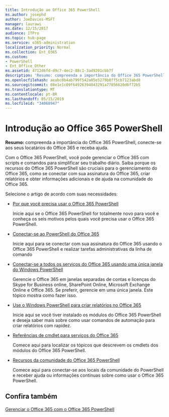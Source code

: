 ```yaml
---
title: Introdução ao Office 365 PowerShell
ms.author: josephd
author: JoeDavies-MSFT
manager: laurawi
ms.date: 12/15/2017
audience: ITPro
ms.topic: hub-page
ms.service: o365-administration
localization_priority: Normal
ms.collection: Ent_O365
ms.custom:
- PowerShell
- Ent_Office_Other
ms.assetid: 4712d6fd-d9c7-4ec2-88c1-3ad9201cbb7f
description: 'Resumo: compreenda a importância do Office 365 PowerShell, conecte-se aos seus locatários do Office 365 e receba ajuda.'
ms.openlocfilehash: aeabc0b4ab799f542a05e5279b8ff5cb7123abd8
ms.sourcegitcommit: 08e1e1c09f64926394043291a77856620d6f72b5
ms.translationtype: MT
ms.contentlocale: pt-BR
ms.lasthandoff: 05/15/2019
ms.locfileid: "34068947"
---
```

# <a name="getting-started-with-office-365-powershell"></a>Introdução ao Office 365 PowerShell

 **Resumo:** compreenda a importância do Office 365 PowerShell, conecte-se aos seus locatários do Office 365 e receba ajuda.
  
Com o Office 365 PowerShell, você pode gerenciar o Office 365 com scripts e comandos para simplificar seu trabalho diário. Saiba porque os recursos do Office 365 PowerShell são cruciais para o gerenciamento do Office 365, como se conectar com sua assinatura do Office 365, criar relatórios e obter informações adicionais e de ajuda na comunidade do Office 365.
  
Selecione o artigo de acordo com suas necessidades:
  
- [Por que você precisa usar o Office 365 PowerShell](why-you-need-to-use-office-365-powershell.md)
    
    Inicie aqui se o Office 365 PowerShell for totalmente novo para você e conheça os seis motivos pelos quais você precisa usar o Office 365 PowerShell. 
    
- [Conectar-se ao PowerShell do Office 365](connect-to-office-365-powershell.md)
    
    Inicie aqui para se conectar com sua assinatura do Office 365 usando o Office 365 PowerShell e realizar tarefas administrativas da linha de comando
    
- [Conectar-se a todos os serviços do Office 365 usando uma única janela do Windows PowerShell](connect-to-all-office-365-services-in-a-single-windows-powershell-window.md)
    
    Gerencie o Office 365 em janelas separadas de contas e licenças do Skype for Business online, SharePoint Online, Microsoft Exchange Online e Office 365. Se preferir, gerencie em uma única janela. Este tópico mostra como fazer isso.
    
- [Use o Windows PowerShell para criar relatórios no Office 365](use-windows-powershell-to-create-reports-in-office-365.md)
    
    Inicie aqui se você tiver instalado os módulos do Office 365 PowerShell e deseja saber mais sobre como usar comandos de automação para criar relatórios com rapidez. 
    
- [Referências de cmdlet para serviços do Office 365](cmdlet-references-for-office-365-services.md)
    
    Comece aqui para localizar os tópicos que descrevem os cmdlets dos módulos do Office 365 PowerShell.
    
- [Recursos da comunidade do Office 365 PowerShell](office-365-powershell-community-resources.md)
    
    Comece aqui para conectar-se aos locais da comunidade do PowerShell e receber ajuda ou informações contínuas sobre como usar o Office 365 PowerShell.
    
## <a name="see-also"></a>Confira também

#### 

[Gerenciar o Office 365 com o Office 365 PowerShell](manage-office-365-with-office-365-powershell.md)

